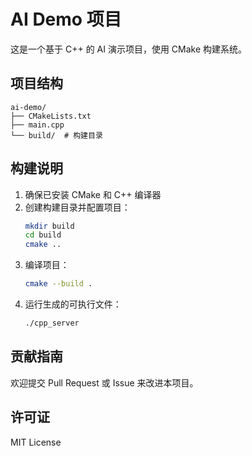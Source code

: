 # AI Demo 项目

这是一个基于 C++ 的 AI 演示项目，使用 CMake 构建系统。

## 项目结构

```
ai-demo/
├── CMakeLists.txt
├── main.cpp
└── build/  # 构建目录
```

## 构建说明

1. 确保已安装 CMake 和 C++ 编译器
2. 创建构建目录并配置项目：
   ```bash
   mkdir build
   cd build
   cmake ..
   ```
3. 编译项目：
   ```bash
   cmake --build .
   ```
4. 运行生成的可执行文件：
   ```bash
   ./cpp_server
   ```

## 贡献指南

欢迎提交 Pull Request 或 Issue 来改进本项目。

## 许可证

MIT License
